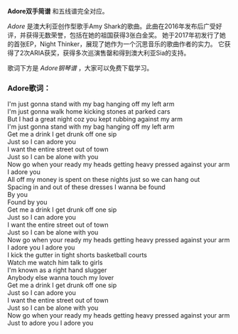 

**Adore双手简谱** 和五线谱完全对应。

_Adore_ 是澳大利亚创作型歌手Amy Shark的歌曲。此曲在2016年发布后广受好评，并获得无数荣誉，包括在她的祖国获得3张白金奖。
她于2017年初发行了她的首张EP，Night Thinker，展现了她作为一个沉思音乐的歌曲作者的实力。
它获得了2次ARIA获奖，获得多次巡演售罄和得到澳大利亚Sia的支持。

歌词下方是 _Adore钢琴谱_ ，大家可以免费下载学习。

### Adore歌词：

I'm just gonna stand with my bag hanging off my left arm  
I'm just gonna walk home kicking stones at parked cars  
But I had a great night coz you kept rubbing against my arm  
I'm just gonna stand with my bag hanging off my left arm  
Get me a drink I get drunk off one sip  
Just so I can adore you  
I want the entire street out of town  
Just so I can be alone with you  
Now go when your ready my heads getting heavy pressed against your arm  
I adore you  
All off my money is spent on these nights just so we can hang out  
Spacing in and out of these dresses I wanna be found  
By you  
Found by you  
Get me a drink I get drunk off one sip  
Just so I can adore you  
I want the entire street out of town  
Just so I can be alone with you  
Now go when your ready my heads getting heavy pressed against your arm  
I adore you I adore you  
I kick the gutter in tight shorts basketball courts  
Watch me watch him talk to girls  
I'm known as a right hand slugger  
Anybody else wanna touch my lover  
Get me a drink I get drunk off one sip  
Just so I can adore you  
I want the entire street out of town  
Just so I can be alone with you  
Now go when your ready my heads getting heavy pressed against your arm  
Just to adore you I adore you

